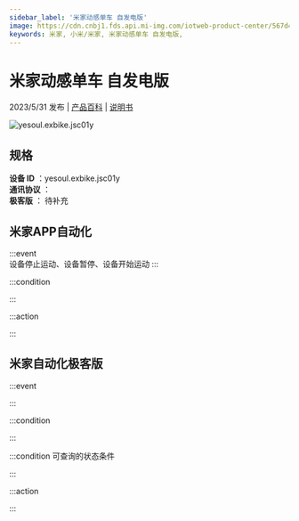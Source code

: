 ```yaml
---
sidebar_label: '米家动感单车 自发电版'
image: https://cdn.cnbj1.fds.api.mi-img.com/iotweb-product-center/567d45f6d8355e2cda5d0613117c5448_1680069023306.png?GalaxyAccessKeyId=AKVGLQWBOVIRQ3XLEW&Expires=9223372036854775807&Signature=dtulDarJfHGZW7rKdUpKtlHoszw=
keywords: 米家, 小米/米家, 米家动感单车 自发电版, 
---
```

# 米家动感单车 自发电版

2023/5/31 发布 | [产品百科](https://home.mi.com/webapp/content/baike/product/index.html?model=yesoul.exbike.jsc01y/) | [说明书](https://home.mi.com/views/introduction.html?model=yesoul.exbike.jsc01y&region=cn)

![yesoul.exbike.jsc01y](https://cdn.cnbj1.fds.api.mi-img.com/iotweb-product-center/567d45f6d8355e2cda5d0613117c5448_1680069023306.png?GalaxyAccessKeyId=AKVGLQWBOVIRQ3XLEW&Expires=9223372036854775807&Signature=dtulDarJfHGZW7rKdUpKtlHoszw=)

## 规格  
> 
**设备 ID** ：yesoul.exbike.jsc01y  
**通讯协议** ：  
**极客版**  ： 待补充 


## 米家APP自动化  

:::event  
设备停止运动、设备暂停、设备开始运动
:::

:::condition  

:::

:::action   

:::

## 米家自动化极客版  

:::event  

:::

:::condition  

:::

:::condition 可查询的状态条件  

:::

:::action  

:::

        
